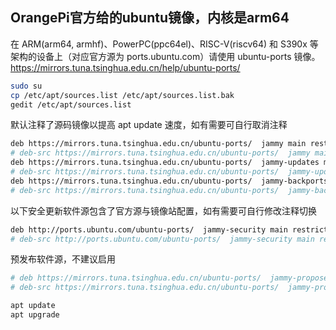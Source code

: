 ## OrangePi官方给的ubuntu镜像，内核是arm64

在 ARM(arm64, armhf)、PowerPC(ppc64el)、RISC-V(riscv64) 和 S390x 等架构的设备上（对应官方源为 ports.ubuntu.com）请使用 ubuntu-ports 镜像。  
https://mirrors.tuna.tsinghua.edu.cn/help/ubuntu-ports/

```bash
sudo su
cp /etc/apt/sources.list /etc/apt/sources.list.bak
gedit /etc/apt/sources.list
```

默认注释了源码镜像以提高 apt update 速度，如有需要可自行取消注释  
```bash
deb https://mirrors.tuna.tsinghua.edu.cn/ubuntu-ports/  jammy main restricted universe multiverse
# deb-src https://mirrors.tuna.tsinghua.edu.cn/ubuntu-ports/  jammy main restricted universe multiverse
deb https://mirrors.tuna.tsinghua.edu.cn/ubuntu-ports/  jammy-updates main restricted universe multiverse
# deb-src https://mirrors.tuna.tsinghua.edu.cn/ubuntu-ports/  jammy-updates main restricted universe multiverse
deb https://mirrors.tuna.tsinghua.edu.cn/ubuntu-ports/  jammy-backports main restricted universe multiverse
# deb-src https://mirrors.tuna.tsinghua.edu.cn/ubuntu-ports/  jammy-backports main restricted universe multiverse
```

以下安全更新软件源包含了官方源与镜像站配置，如有需要可自行修改注释切换  
```bash
deb http://ports.ubuntu.com/ubuntu-ports/  jammy-security main restricted universe multiverse
# deb-src http://ports.ubuntu.com/ubuntu-ports/  jammy-security main restricted universe multiverse
```

预发布软件源，不建议启用  
```bash
# deb https://mirrors.tuna.tsinghua.edu.cn/ubuntu-ports/  jammy-proposed main restricted universe multiverse
# deb-src https://mirrors.tuna.tsinghua.edu.cn/ubuntu-ports/  jammy-proposed main restricted universe multiverse
```

```bash
apt update
apt upgrade
```
